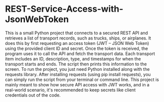 # REST-Service-Access-with-JsonWebToken
This is a small Python project that connects to a secured REST API and retrieves a list of transport records, such as trucks, ships, or airplanes. It does this by first requesting an access token (JWT – JSON Web Token) using the provided client ID and secret. Once the token is received, the program uses it to call the API and fetch the transport data. Each transport item includes an ID, description, type, and timestamps for when the transport starts and ends. The script then prints this information to the screen. To run the project, you just need Python installed along with the requests library. After installing requests (using pip install requests), you can simply run the script from your terminal or command line. This project is mainly meant to show how secure API access with JWT works, and in a real-world scenario, it's recommended to keep secrets like client credentials out of the code.
